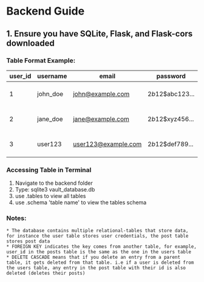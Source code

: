 # Backend Guide

## 1. Ensure you have SQLite, Flask, and Flask-cors downloaded


### Table Format Example:
| user_id | username   | email               | password       | profile_pic                       | bio                       | created_at          | updated_at          |
|---------|------------|---------------------|-----------------|-----------------------------------|---------------------------|---------------------|---------------------|
| 1       | john_doe   | john@example.com     | $2b$12$abc123... | /static/profile_pics/john_doe.jpg | "Coffee enthusiast."      | 2024-01-01 12:00:00 | 2024-01-01 12:00:00 |
| 2       | jane_doe   | jane@example.com     | $2b$12$xyz456... | /static/profile_pics/jane_doe.jpg | "Loves hiking and travel."| 2024-01-02 14:30:00 | 2024-01-02 14:30:00 |
| 3       | user123    | user123@example.com  | $2b$12$def789... | NULL                              | NULL                      | 2024-01-03 08:15:00 | 2024-01-03 08:15:00 |

### Accessing Table in Terminal
1. Navigate to the backend folder
2. Type: sqlite3 vault_database.db
3. use .tables to view all tables
4. use .schema 'table name' to view the tables schema

### Notes:
    * The database contains multiple relational-tables that store data, for instance the user table stores user credentials, the post table stores post data
    * FOREIGN KEY indicates the key comes from another table, for example, user_id in the posts table is the same as the one in the users table
    * DELETE CASCADE means that if you delete an entry from a parent table, it gets deleted from that table. i.e if a user is deleted from the users table, any entry in the post table with their id is also deleted (deletes their posts)

